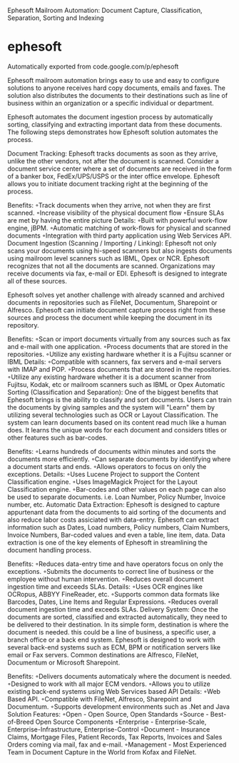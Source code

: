 Ephesoft
Mailroom Automation: Document Capture, Classification, Separation, Sorting and Indexing
# ephesoft
Automatically exported from code.google.com/p/ephesoft

Ephesoft mailroom automation brings easy to use and easy to configure solutions to anyone receives hard copy documents, emails and faxes. The solution also distributes the documents to their destinations such as line of business within an organization or a specific individual or department.

Ephesoft automates the document ingestion process by automatically sorting, classifying and extracting important data from these documents. The following steps demonstrates how Ephesoft solution automates the process.

Document Tracking: Ephesoft tracks documents as soon as they arrive, unlike the other vendors, not after the document is scanned. Consider a document service center where a set of documents are received in the form of a banker box, FedEx/UPS/USPS or the inter office envelope. Ephesoft allows you to initiate document tracking right at the beginning of the process.

Benefits:
◦Track documents when they arrive, not when they are first scanned. ◦Increase visibility of the physical document flow ◦Ensure SLAs are met by having the entire picture Details:
◦Built with powerful work-flow engine, jBPM. ◦Automatic matching of work-flows for physical and scanned documents ◦Integration with third party application using Web Services API. Document Ingestion (Scanning / Importing / Linking): Ephesoft not only scans your documents using hi-speed scanners but also ingests documents using mailroom level scanners such as IBML, Opex or NCR. Ephesoft recognizes that not all the documents are scanned. Organizations may receive documents via fax, e-mail or EDI. Ephesoft is designed to integrate all of these sources.

Ephesoft solves yet another challenge with already scanned and archived documents in repositories such as FileNet, Documentum, Sharepoint or Alfresco. Ephesoft can initiate document capture process right from these sources and process the document while keeping the document in its repository.

Benefits:
◦Scan or import documents virtually from any sources such as fax and e-mail with one application. ◦Process documents that are stored in the repositories. ◦Utilize any existing hardware whether it is a Fujitsu scanner or IBML Details:
◦Compatible with scanners, fax servers and e-mail servers with IMAP and POP. ◦Process documents that are stored in the repositories. ◦Utilize any existing hardware whether it is a document scanner from Fujitsu, Kodak, etc or mailroom scanners such as IBML or Opex Automatic Sorting (Classification and Separation): One of the biggest benefits that Ephesoft brings is the ability to classify and sort documents. Users can train the documents by giving samples and the system will "Learn" them by utilizing several technologies such as OCR or Layout Classification. The system can learn documents based on its content read much like a human does. It learns the unique words for each document and considers titles or other features such as bar-codes.

Benefits:
◦Learns hundreds of documents within minutes and sorts the documents more efficiently. ◦Can separate documents by identifying where a document starts and ends. ◦Allows operators to focus on only the exceptions. Details:
◦Uses Lucene Project to support the Content Classification engine. ◦Uses ImageMagick Project for the Layout Classification engine. ◦Bar-codes and other values on each page can also be used to separate documents. i.e. Loan Number, Policy Number, Invoice number, etc. Automatic Data Extraction: Ephesoft is designed to capture appurtenant data from the documents to aid sorting of the documents and also reduce labor costs assiciated with data-entry. Ephesoft can extract information such as Dates, Load numbers, Policy numbers, Claim Numbers, Invoice Numbers, Bar-coded values and even a table, line item, data. Data extraction is one of the key elements of Ephesoft in streamlining the document handling process.

Benefits:
◦Reduces data-entry time and have operators focus on only the exceptions. ◦Submits the documents to correct line of business or the employee without human intervention. ◦Reduces overall document ingestion time and exceeds SLAs. Details:
◦Uses OCR engines like OCRopus, ABBYY FineReader, etc. ◦Supports common data formats like Barcodes, Dates, Line Items and Regular Expressions. ◦Reduces overall document ingestion time and exceeds SLAs. Delivery System: Once the documents are sorted, classified and extracted automatically, they need to be delivered to their destination. In its simple form, destination is where the document is needed. this could be a line of business, a specific user, a branch office or a back end system. Ephesoft is designed to work with several back-end systems such as ECM, BPM or notification servers like email or Fax servers. Common destinations are Alfresco, FileNet, Documentum or Microsoft Sharepoint.

Benefits:
◦Delivers documents automaticaly where the document is needed. ◦Designed to work with all major ECM vendors. ◦Allows you to utilize existing back-end systems using Web Services based API Details:
◦Web Based API. ◦Compatible with FileNet, Alfresco, Sharepoint and Documentum. ◦Supports development environments such as .Net and Java Solution Features: ◦Open - Open Source, Open Standards ◦Source - Best-of-Breed Open Source Components ◦Enterprise - Enterprise-Scale, Enterprise-Infrastructure, Enterprise-Control ◦Document - Insurance Claims, Mortgage Files, Patient Records, Tax Reports, Invoices and Sales Orders coming via mail, fax and e-mail. ◦Management - Most Experienced Team in Document Capture in the World from Kofax and FileNet.
